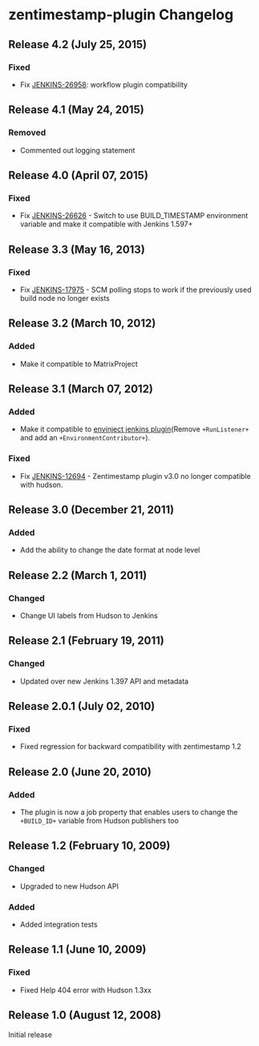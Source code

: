 # zentimestamp-plugin Changelog

## Release 4.2 (July 25, 2015)

### Fixed
- Fix [JENKINS-26958](https://issues.jenkins-ci.org/browse/JENKINS-26958): workflow plugin compatibility

## Release 4.1 (May 24, 2015)

### Removed
- Commented out logging statement

## Release 4.0 (April 07, 2015)

### Fixed
- Fix [JENKINS-26626](https://issues.jenkins-ci.org/browse/JENKINS-26626) - Switch to use BUILD_TIMESTAMP environment variable and make it compatible with Jenkins 1.597+

## Release 3.3 (May 16, 2013)

### Fixed
- Fix [JENKINS-17975](https://issues.jenkins-ci.org/browse/JENKINS-17975) - SCM polling stops to work if the previously used build node no longer exists

## Release 3.2 (March 10, 2012)

### Added
- Make it compatible to MatrixProject

## Release 3.1 (March 07, 2012)

### Added
- Make it compatible to [envinject jenkins plugin](https://wiki.jenkins.io/display/JENKINS/EnvInject+Plugin)(Remove `+RunListener+` and add an `+EnvironmentContributor+`).

### Fixed
- Fix [JENKINS-12694](https://issues.jenkins-ci.org/browse/JENKINS-12694) - Zentimestamp plugin v3.0 no longer compatible with hudson.

## Release 3.0 (December 21, 2011)

### Added
- Add the ability to change the date format at node level

## Release 2.2 (March 1, 2011)

### Changed
- Change UI labels from Hudson to Jenkins

## Release 2.1 (February 19, 2011)

### Changed
- Updated over new Jenkins 1.397 API and metadata

## Release 2.0.1 (July 02, 2010)

### Fixed
- Fixed regression for backward compatibility with zentimestamp 1.2

## Release 2.0 (June 20, 2010)

### Added
- The plugin is now a job property that enables users to change the `+BUILD_ID+` variable from Hudson publishers too

## Release 1.2 (February 10, 2009)

### Changed
- Upgraded to new Hudson API 

### Added
- Added integration tests

## Release 1.1 (June 10, 2009)

### Fixed
- Fixed Help 404 error with Hudson 1.3xx

## Release 1.0 (August 12, 2008)

Initial release
